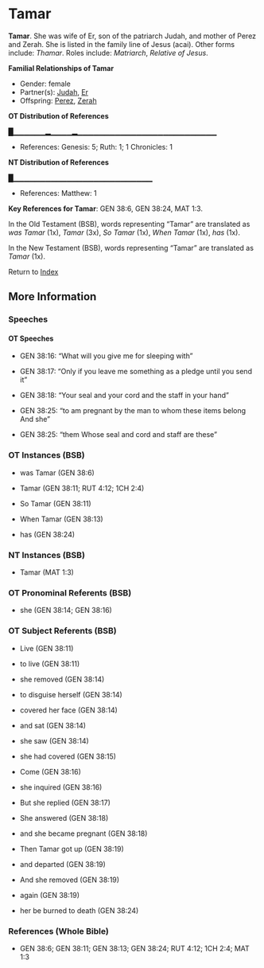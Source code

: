 # Tamar
**Tamar**. 
She was wife of Er, son of the patriarch Judah, and mother of Perez and Zerah. She is listed in the family line of Jesus (acai). 
Other forms include: 
*Thamar*. 
Roles include: 
_Matriarch_, _Relative of Jesus_. 




**Familial Relationships of Tamar**


* Gender: female
* Partner(s): [Judah](Judah.4.md), [Er](Er.2.md)
* Offspring: [Perez](Perez.md), [Zerah](Zerah.3.md)


**OT Distribution of References**

█▁▁▁▁▁▁▂▁▁▁▁▂▁▁▁▁▁▁▁▁▁▁▁▁▁▁▁▁▁▁▁▁▁▁▁▁▁▁
* References: Genesis: 5; Ruth: 1; 1 Chronicles: 1

**NT Distribution of References**

█▁▁▁▁▁▁▁▁▁▁▁▁▁▁▁▁▁▁▁▁▁▁▁▁▁▁
* References: Matthew: 1



**Key References for Tamar**: 
GEN 38:6, GEN 38:24, MAT 1:3. 


In the Old Testament (BSB), words representing “Tamar” are translated as 
*was Tamar* (1x), *Tamar* (3x), *So Tamar* (1x), *When Tamar* (1x), *has* (1x). 


In the New Testament (BSB), words representing “Tamar” are translated as 
*Tamar* (1x). 


Return to [Index](00-Index.md)

## More Information

### Speeches

#### OT Speeches

* GEN 38:16: “What will you give me for sleeping with”

* GEN 38:17: “Only if you leave me something as a pledge until you send it”

* GEN 38:18: “Your seal and your cord and the staff in your hand”

* GEN 38:25: “to am pregnant by the man to whom these items belong And she”

* GEN 38:25: “them Whose seal and cord and staff are these”

### OT Instances (BSB)

* was Tamar (GEN 38:6)

* Tamar (GEN 38:11; RUT 4:12; 1CH 2:4)

* So Tamar (GEN 38:11)

* When Tamar (GEN 38:13)

* has (GEN 38:24)



### NT Instances (BSB)

* Tamar (MAT 1:3)



### OT Pronominal Referents (BSB)

* she (GEN 38:14; GEN 38:16)



### OT Subject Referents (BSB)

* Live (GEN 38:11)

* to live (GEN 38:11)

* she removed (GEN 38:14)

* to disguise herself (GEN 38:14)

* covered her face (GEN 38:14)

* and sat (GEN 38:14)

* she saw (GEN 38:14)

* she had covered (GEN 38:15)

* Come (GEN 38:16)

* she inquired (GEN 38:16)

* But she replied (GEN 38:17)

* She answered (GEN 38:18)

* and she became pregnant (GEN 38:18)

* Then Tamar got up (GEN 38:19)

* and departed (GEN 38:19)

* And she removed (GEN 38:19)

* again (GEN 38:19)

* her be burned to death (GEN 38:24)



### References (Whole Bible)

* GEN 38:6; GEN 38:11; GEN 38:13; GEN 38:24; RUT 4:12; 1CH 2:4; MAT 1:3



